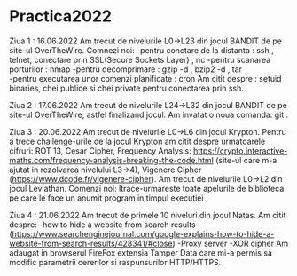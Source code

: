 # Practica2022

Ziua 1 : 16.06.2022
Am trecut de nivelurile L0->L23 din jocul BANDIT de pe site-ul OverTheWire.
Comnezi noi:
-pentru conctare de la distanta : ssh , telnet, conectare prin SSL(Secure Sockets Layer) , nc
-pentru scanarea porturilor : nmap
-pentru decomprimare : gzip -d , bzip2 -d , tar  
-pentru executarea unor comenzi planificate : cron
Am citit despre : setuid binaries, chei publice si chei private pentru conectarea prin ssh. 

Ziua 2 : 17.06.2022
Am trecut de nivelurile L24->L32 din jocul BANDIT de pe site-ul OverTheWire, astfel finalizand jocul. Am invatat o noua comanda: git .

Ziua 3 : 20.06.2022
Am trecut de nivelurile L0->L6 din jocul Krypton.
Pentru a trece challenge-urile de la jocul Krypton am citit despre urmatoarele cifruri:
ROT 13,
Cesar Cipher,
Frequency Analysis: https://crypto.interactive-maths.com/frequency-analysis-breaking-the-code.html (site-ul care m-a ajutat in rezolvarea nivelului L3->4),
Vigenere Cipher (https://www.dcode.fr/vigenere-cipher).
Am trecut de nivelurile L0->L2 din jocul Leviathan.
Comenzi noi:
ltrace-urmareste toate apelurile de biblioteca pe care le face un anumit program in timpul executiei

Ziua 4 : 21.06.2022
Am trecut de primele 10 niveluri din jocul Natas.
Am citit despre:
-how to hide a website from search results (https://www.searchenginejournal.com/google-explains-how-to-hide-a-website-from-search-results/428341/#close)
-Proxy server
-XOR cipher
Am adaugat in browserul FireFox extensia Tamper Data care mi-a permis sa modific parametrii cererilor si raspunsurilor HTTP/HTTPS.
